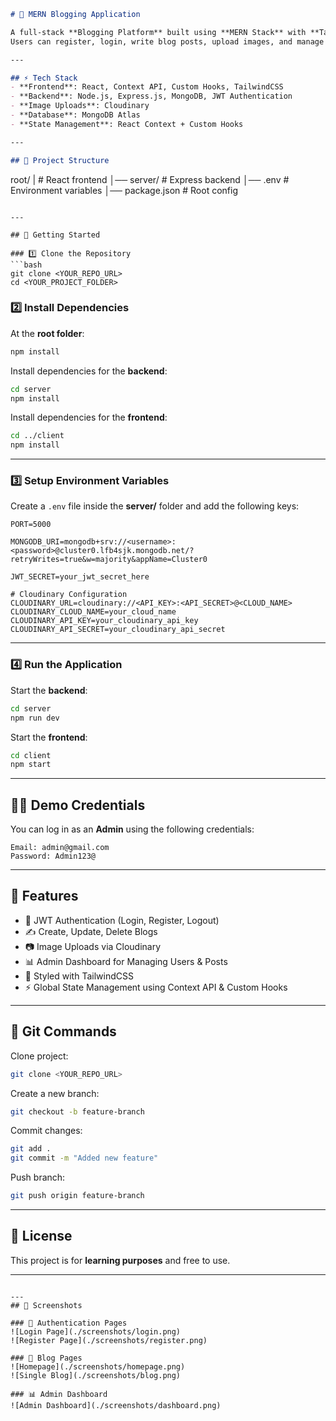 
```markdown
# 📰 MERN Blogging Application

A full-stack **Blogging Platform** built using **MERN Stack** with **Tailwind CSS**, **Context API**, **Custom Hooks**, and an **Admin Dashboard**.  
Users can register, login, write blog posts, upload images, and manage content. Admins have full control via the dashboard.

---

## ⚡ Tech Stack
- **Frontend**: React, Context API, Custom Hooks, TailwindCSS
- **Backend**: Node.js, Express.js, MongoDB, JWT Authentication
- **Image Uploads**: Cloudinary
- **Database**: MongoDB Atlas
- **State Management**: React Context + Custom Hooks

---

## 📂 Project Structure
```

root/
|                   # React frontend
│── server/         # Express backend
│── .env            # Environment variables
│── package.json    # Root config

````

---

## 🚀 Getting Started

### 1️⃣ Clone the Repository
```bash
git clone <YOUR_REPO_URL>
cd <YOUR_PROJECT_FOLDER>
````

### 2️⃣ Install Dependencies

At the **root folder**:

```bash
npm install
```

Install dependencies for the **backend**:

```bash
cd server
npm install
```

Install dependencies for the **frontend**:

```bash
cd ../client
npm install
```

---

### 3️⃣ Setup Environment Variables

Create a `.env` file inside the **server/** folder and add the following keys:

```env
PORT=5000

MONGODB_URI=mongodb+srv://<username>:<password>@cluster0.lfb4sjk.mongodb.net/?retryWrites=true&w=majority&appName=Cluster0

JWT_SECRET=your_jwt_secret_here

# Cloudinary Configuration
CLOUDINARY_URL=cloudinary://<API_KEY>:<API_SECRET>@<CLOUD_NAME>
CLOUDINARY_CLOUD_NAME=your_cloud_name
CLOUDINARY_API_KEY=your_cloudinary_api_key
CLOUDINARY_API_SECRET=your_cloudinary_api_secret
```

---

### 4️⃣ Run the Application

Start the **backend**:

```bash
cd server
npm run dev
```

Start the **frontend**:

```bash
cd client
npm start
```

---

## 👨‍💻 Demo Credentials

You can log in as an **Admin** using the following credentials:

```
Email: admin@gmail.com
Password: Admin123@
```

---

## 📸 Features

* 🔐 JWT Authentication (Login, Register, Logout)
* ✍️ Create, Update, Delete Blogs
* 📷 Image Uploads via Cloudinary
* 📊 Admin Dashboard for Managing Users & Posts
* 🎨 Styled with TailwindCSS
* ⚡ Global State Management using Context API & Custom Hooks

---

## 📌 Git Commands

Clone project:

```bash
git clone <YOUR_REPO_URL>
```

Create a new branch:

```bash
git checkout -b feature-branch
```

Commit changes:

```bash
git add .
git commit -m "Added new feature"
```

Push branch:

```bash
git push origin feature-branch
```

---

## 📜 License

This project is for **learning purposes** and free to use.

---

```

---
## 📸 Screenshots

### 🔑 Authentication Pages
![Login Page](./screenshots/login.png)
![Register Page](./screenshots/register.png)

### 📰 Blog Pages
![Homepage](./screenshots/homepage.png)
![Single Blog](./screenshots/blog.png)

### 📊 Admin Dashboard
![Admin Dashboard](./screenshots/dashboard.png)

```
